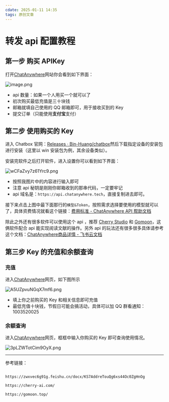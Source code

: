 ```yaml
---
cdate: 2025-01-11 14:35
tags: 原创文章 
---
```


# 转发 api 配置教程

## 第一步 购买 APIKey

打开[ChatAnywhere](https://api.chatanywhere.tech/#/shop)网站你会看到如下界面：

![image.png](https://s2.loli.net/2025/01/11/LyHc6u14BPSaAkD.png)

- api 数量：如果一个人用买一个就可以了
- 初次购买最低充值是三十块钱
- 邮箱就填自己使用的 QQ 邮箱即可，用于接收买到的 Key
- 提交订单（只能使用**支付宝**支付）

## 第二步 使用购买的 Key

进入 Chatbox 官网：[Releases · Bin-Huang/chatbox](https://github.com/Bin-Huang/chatbox/releases)然后下载指定设备的安装包进行安装（这里以 win 安装包为例，其余设备类似）。

安装完软件之后打开软件，进入设置你可以看到如下界面：

![wCFaZvy7z61Yrc9.png](https://s2.loli.net/2025/01/11/wCFaZvy7z61Yrc9.png)

- 按照我图片中的内容进行输入即可
- 注意 api 秘钥是刚刚你邮箱收到的那串代码，一定要牢记
- api 域名是：`https://api.chatanywhere.tech`，直接复制进去即可。

接下来点击上图中最下面那行的`模型&Token`，按照需求选择要使用的模型就可以了，具体资费情况就看这个链接：[费用标准 - ChatAnywhere API 帮助文档](https://chatanywhere.apifox.cn/doc-2694962)

除此之外还有很多软件可以使用这个 api ，推荐 [Cherry Studio](https://cherry-ai.com/) 和 [Gomoon](https://gomoon.top/)，这俩软件配合 api 能实现阅读文献的操作。另外 api 的玩法还有很多很多具体请参考这个文档：[ChatAnywhere商品详情 - 飞书云文档](https://zwxvec6g91g.feishu.cn/docx/KS7AddreTouQg6xs44Oc0ZgHnOg)

## 第三步 Key 的充值和余额查询

### 充值

进入[ChatAnywhere](https://api.chatanywhere.tech/#/shop)网页，如下图所示

![A5UZpvuNGqX7mf6.png](https://s2.loli.net/2025/01/11/A5UZpvuNGqX7mf6.png)

- 填上你之前购买的 Key 和相关信息即可充值
- 最低充值十块钱，节假日可能会搞活动，具体可以加 QQ 群看通知：1003520025

### 余额查询

进入[ChatAnywhere](https://api.chatanywhere.org/#/)网页，框框中输入你购买的 Key 即可查询使用情况。

![3pLZWTotCim9OyX.png](https://s2.loli.net/2025/01/11/3pLZWTotCim9OyX.png)

---

参考链接：

```

https://zwxvec6g91g.feishu.cn/docx/KS7AddreTouQg6xs44Oc0ZgHnOg

https://cherry-ai.com/

https://gomoon.top/

```
